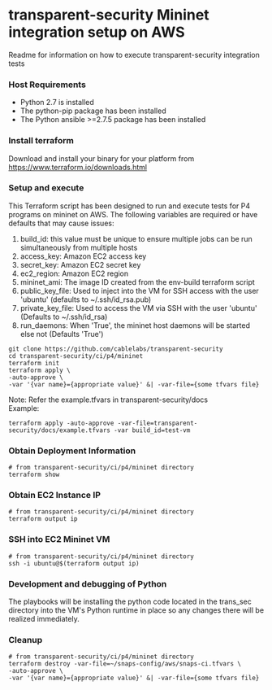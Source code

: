 # transparent-security Mininet integration setup on AWS
Readme for information on how to execute transparent-security integration tests

### Host Requirements

- Python 2.7 is installed
- The python-pip package has been installed
- The Python ansible >=2.7.5 package has been installed

### Install terraform

Download and install your binary for your platform from  https://www.terraform.io/downloads.html

### Setup and execute

This Terraform script has been designed to run and execute tests for P4
programs on mininet on AWS. The following variables are required or have
defaults that may cause issues:


1. build_id: this value must be unique to ensure multiple jobs can be run
simultaneously from multiple hosts
1. access_key: Amazon EC2 access key
1. secret_key: Amazon EC2 secret key
1. ec2_region: Amazon EC2 region
1. mininet_ami: The image ID created from the env-build terraform script
1. public_key_file: Used to inject into the VM for SSH access with the user
'ubuntu' (defaults to ~/.ssh/id_rsa.pub)
1. private_key_file: Used to access the VM via SSH with the user 'ubuntu'
(Defaults to ~/.ssh/id_rsa)
1. run_daemons: When 'True', the mininet host daemons will be started else not
(Defaults 'True')

````
git clone https://github.com/cablelabs/transparent-security
cd transparent-security/ci/p4/mininet
terraform init
terraform apply \
-auto-approve \
-var '{var name}={appropriate value}' &| -var-file={some tfvars file}
````
Note: Refer the example.tfvars in transparent-security/docs   
Example: 
````
terraform apply -auto-approve -var-file=transparent-security/docs/example.tfvars -var build_id=test-vm
````
### Obtain Deployment Information
````
# from transparent-security/ci/p4/mininet directory
terraform show
````

### Obtain EC2 Instance IP
````
# from transparent-security/ci/p4/mininet directory
terraform output ip
````

### SSH into EC2 Mininet VM
````
# from transparent-security/ci/p4/mininet directory
ssh -i ubuntu@$(terraform output ip)
````

### Development and debugging of Python
The playbooks will be installing the python code located in the trans_sec
directory into the VM's Python runtime in place so any changes there will be
realized immediately.

### Cleanup
````
# from transparent-security/ci/p4/mininet directory
terraform destroy -var-file=~/snaps-config/aws/snaps-ci.tfvars \
-auto-approve \
-var '{var name}={appropriate value}' &| -var-file={some tfvars file}
````
